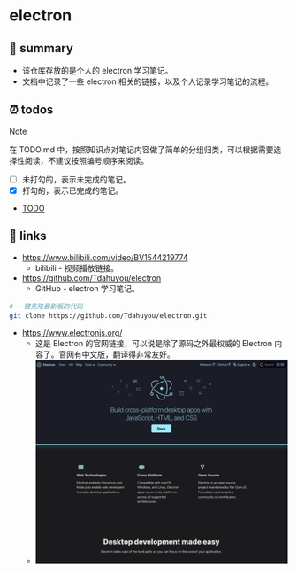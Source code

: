 # electron

## 📝 summary

- 该仓库存放的是个人的 electron 学习笔记。
- 文档中记录了一些 electron 相关的链接，以及个人记录学习笔记的流程。

## ⏰ todos

> [!NOTE]
> 在 TODO.md 中，按照知识点对笔记内容做了简单的分组归类，可以根据需要选择性阅读，不建议按照编号顺序来阅读。
> - [ ] 未打勾的，表示未完成的笔记。
> - [x] 打勾的，表示已完成的笔记。

- [TODO](./TODO.md)

## 🔗 links

- https://www.bilibili.com/video/BV1544219774
  - bilibili - 视频播放链接。
- https://github.com/Tdahuyou/electron
  - GitHub - electron 学习笔记。

```bash
# 一键克隆最新版的代码
git clone https://github.com/Tdahuyou/electron.git
```

- https://www.electronjs.org/
  - 这是 Electron 的官网链接，可以说是除了源码之外最权威的 Electron 内容了。官网有中文版，翻译得非常友好。
  - ![](md-imgs/2024-10-05-19-22-00.png)